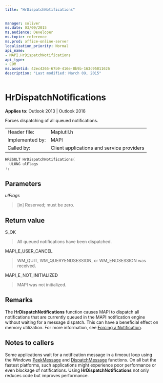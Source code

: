 ```yaml
---
title: "HrDispatchNotifications"
 
 
manager: soliver
ms.date: 03/09/2015
ms.audience: Developer
ms.topic: reference
ms.prod: office-online-server
localization_priority: Normal
api_name:
- MAPI.HrDispatchNotifications
api_type:
- COM
ms.assetid: 42ec4266-67b9-416e-8b9b-163c95011626
description: "Last modified: March 09, 2015"
---
```


# HrDispatchNotifications

  
  
**Applies to**: Outlook 2013 | Outlook 2016 
  
Forces dispatching of all queued notifications. 
  
|||
|:-----|:-----|
|Header file:  <br/> |Mapiutil.h  <br/> |
|Implemented by:  <br/> |MAPI  <br/> |
|Called by:  <br/> |Client applications and service providers  <br/> |
   
```cpp
HRESULT HrDispatchNotifications(
  ULONG ulFlags
);
```

## Parameters

 _ulFlags_
  
> [in] Reserved; must be zero. 
    
## Return value

S_OK
  
> All queued notifications have been dispatched.
    
MAPI_E_USER_CANCEL
  
> WM_QUIT, WM_QUERYENDSESSION, or WM_ENDSESSION was received.
    
MAPI_E_NOT_INITIALIZED
  
> MAPI was not initialized.
    
## Remarks

The **HrDispatchNotifications** function causes MAPI to dispatch all notifications that are currently queued in the MAPI notification engine without waiting for a message dispatch. This can have a beneficial effect on memory utilization. For more information, see [Forcing a Notification](forcing-a-notification.md). 
  
## Notes to callers

Some applications wait for a notification message in a timeout loop using the Windows [PeekMessage](http://msdn.microsoft.com/en-us/library/ms644943.aspx) and [DispatchMessage](http://msdn.microsoft.com/en-us/library/ms644934.aspx) functions. On all but the fastest platforms, such applications might experience poor performance or even blockage of notifications. Using **HrDispatchNotifications** not only reduces code but improves performance. 
  

